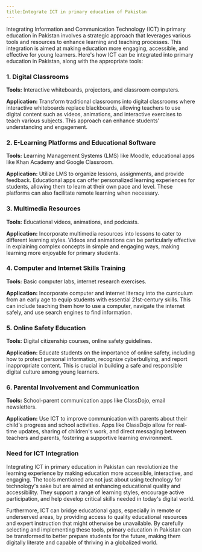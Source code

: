 ```yaml
---
title:Integrate ICT in primary education of Pakistan
---
```


Integrating Information and Communication Technology (ICT) in primary education in Pakistan involves a strategic approach that leverages various tools and resources to enhance learning and teaching processes. This integration is aimed at making education more engaging, accessible, and effective for young learners. Here's how ICT can be integrated into primary education in Pakistan, along with the appropriate tools:

### 1\. Digital Classrooms

**Tools:** Interactive whiteboards, projectors, and classroom computers.

**Application:** Transform traditional classrooms into digital classrooms where interactive whiteboards replace blackboards, allowing teachers to use digital content such as videos, animations, and interactive exercises to teach various subjects. This approach can enhance students' understanding and engagement.

### 2\. E-Learning Platforms and Educational Software

**Tools:** Learning Management Systems (LMS) like Moodle, educational apps like Khan Academy and Google Classroom.

**Application:** Utilize LMS to organize lessons, assignments, and provide feedback. Educational apps can offer personalized learning experiences for students, allowing them to learn at their own pace and level. These platforms can also facilitate remote learning when necessary.

### 3\. Multimedia Resources

**Tools:** Educational videos, animations, and podcasts.

**Application:** Incorporate multimedia resources into lessons to cater to different learning styles. Videos and animations can be particularly effective in explaining complex concepts in simple and engaging ways, making learning more enjoyable for primary students.

### 4\. Computer and Internet Skills Training

**Tools:** Basic computer labs, internet research exercises.

**Application:** Incorporate computer and internet literacy into the curriculum from an early age to equip students with essential 21st-century skills. This can include teaching them how to use a computer, navigate the internet safely, and use search engines to find information.

### 5\. Online Safety Education

**Tools:** Digital citizenship courses, online safety guidelines.

**Application:** Educate students on the importance of online safety, including how to protect personal information, recognize cyberbullying, and report inappropriate content. This is crucial in building a safe and responsible digital culture among young learners.

### 6\. Parental Involvement and Communication

**Tools:** School-parent communication apps like ClassDojo, email newsletters.

**Application:** Use ICT to improve communication with parents about their child's progress and school activities. Apps like ClassDojo allow for real-time updates, sharing of children's work, and direct messaging between teachers and parents, fostering a supportive learning environment.

### Need for ICT Integration

Integrating ICT in primary education in Pakistan can revolutionize the learning experience by making education more accessible, interactive, and engaging. The tools mentioned are not just about using technology for technology's sake but are aimed at enhancing educational quality and accessibility. They support a range of learning styles, encourage active participation, and help develop critical skills needed in today's digital world.

Furthermore, ICT can bridge educational gaps, especially in remote or underserved areas, by providing access to quality educational resources and expert instruction that might otherwise be unavailable. By carefully selecting and implementing these tools, primary education in Pakistan can be transformed to better prepare students for the future, making them digitally literate and capable of thriving in a globalized world.
